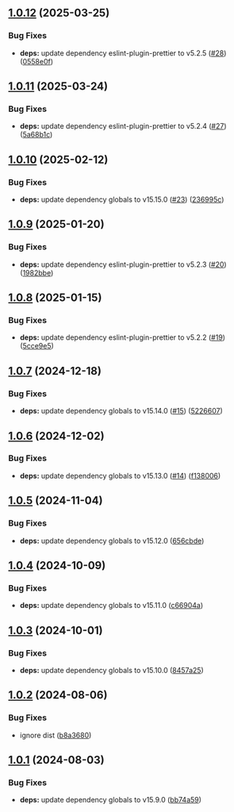 ## [1.0.12](https://github.com/eik-lib/eslint-config/compare/v1.0.11...v1.0.12) (2025-03-25)


### Bug Fixes

* **deps:** update dependency eslint-plugin-prettier to v5.2.5 ([#28](https://github.com/eik-lib/eslint-config/issues/28)) ([0558e0f](https://github.com/eik-lib/eslint-config/commit/0558e0f85766263949ad972424e5d27ca2cbe0c8))

## [1.0.11](https://github.com/eik-lib/eslint-config/compare/v1.0.10...v1.0.11) (2025-03-24)


### Bug Fixes

* **deps:** update dependency eslint-plugin-prettier to v5.2.4 ([#27](https://github.com/eik-lib/eslint-config/issues/27)) ([5a68b1c](https://github.com/eik-lib/eslint-config/commit/5a68b1c4d5697633ed9c85e9db2df97afa6e6d23))

## [1.0.10](https://github.com/eik-lib/eslint-config/compare/v1.0.9...v1.0.10) (2025-02-12)


### Bug Fixes

* **deps:** update dependency globals to v15.15.0 ([#23](https://github.com/eik-lib/eslint-config/issues/23)) ([236995c](https://github.com/eik-lib/eslint-config/commit/236995c0404c1c5b4efecf4361173fe87553c08c))

## [1.0.9](https://github.com/eik-lib/eslint-config/compare/v1.0.8...v1.0.9) (2025-01-20)


### Bug Fixes

* **deps:** update dependency eslint-plugin-prettier to v5.2.3 ([#20](https://github.com/eik-lib/eslint-config/issues/20)) ([1982bbe](https://github.com/eik-lib/eslint-config/commit/1982bbe6da649be7be221fda142bd1bd2daf97f1))

## [1.0.8](https://github.com/eik-lib/eslint-config/compare/v1.0.7...v1.0.8) (2025-01-15)


### Bug Fixes

* **deps:** update dependency eslint-plugin-prettier to v5.2.2 ([#19](https://github.com/eik-lib/eslint-config/issues/19)) ([5cce9e5](https://github.com/eik-lib/eslint-config/commit/5cce9e5e35673a5d455005b2734ab6d566f86830))

## [1.0.7](https://github.com/eik-lib/eslint-config/compare/v1.0.6...v1.0.7) (2024-12-18)


### Bug Fixes

* **deps:** update dependency globals to v15.14.0 ([#15](https://github.com/eik-lib/eslint-config/issues/15)) ([5226607](https://github.com/eik-lib/eslint-config/commit/52266077efde34e8f5a79b988403d805fadf9d5a))

## [1.0.6](https://github.com/eik-lib/eslint-config/compare/v1.0.5...v1.0.6) (2024-12-02)


### Bug Fixes

* **deps:** update dependency globals to v15.13.0 ([#14](https://github.com/eik-lib/eslint-config/issues/14)) ([f138006](https://github.com/eik-lib/eslint-config/commit/f1380069d929464658ba473981eaf02507a47007))

## [1.0.5](https://github.com/eik-lib/eslint-config/compare/v1.0.4...v1.0.5) (2024-11-04)


### Bug Fixes

* **deps:** update dependency globals to v15.12.0 ([656cbde](https://github.com/eik-lib/eslint-config/commit/656cbde3d78052e003e2adb77c42cbc9ae54f83d))

## [1.0.4](https://github.com/eik-lib/eslint-config/compare/v1.0.3...v1.0.4) (2024-10-09)


### Bug Fixes

* **deps:** update dependency globals to v15.11.0 ([c66904a](https://github.com/eik-lib/eslint-config/commit/c66904a382b6077b775a3d7ecde31b941ac223df))

## [1.0.3](https://github.com/eik-lib/eslint-config/compare/v1.0.2...v1.0.3) (2024-10-01)


### Bug Fixes

* **deps:** update dependency globals to v15.10.0 ([8457a25](https://github.com/eik-lib/eslint-config/commit/8457a25bb6cce8ee367cb92362133e62b1a16d46))

## [1.0.2](https://github.com/eik-lib/eslint-config/compare/v1.0.1...v1.0.2) (2024-08-06)


### Bug Fixes

* ignore dist ([b8a3680](https://github.com/eik-lib/eslint-config/commit/b8a3680614efa988b670e4915c2988551172cb61))

## [1.0.1](https://github.com/eik-lib/eslint-config/compare/v1.0.0...v1.0.1) (2024-08-03)


### Bug Fixes

* **deps:** update dependency globals to v15.9.0 ([bb74a59](https://github.com/eik-lib/eslint-config/commit/bb74a592e15c0ddd24e02f53d1f14223c0d6880e))
